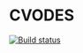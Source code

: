 # CVODES

[![Build status](https://ci.appveyor.com/api/projects/status/4mh7psxcwyhyjohi?svg=true)](https://ci.appveyor.com/project/open-systems-pharmacology-ci/cvodes)

